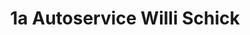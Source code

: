 ---
title: "1a Autoservice Willi Schick"
url: /waibstadt/1a-autoservice-willi-schick/
shop: Autowerkstatt
---